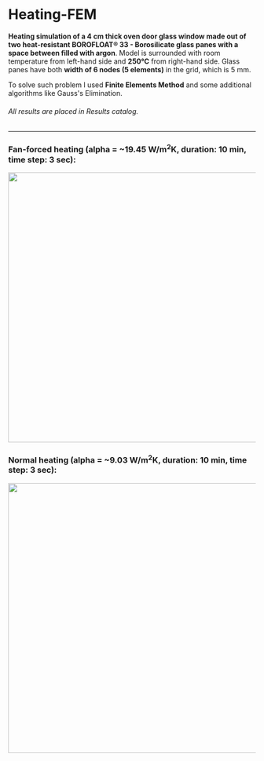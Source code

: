 # Heating-FEM

**Heating simulation of a 4 cm thick oven door glass window made out of two heat-resistant BOROFLOAT® 33 - Borosilicate glass panes with a space between filled with argon**. Model is surrounded with room temperature from left-hand side and **250℃** from right-hand side. Glass panes have both **width of 6 nodes (5 elements)** in the grid, which is 5 mm.

To solve such problem I used **Finite Elements Method** and some additional algorithms like Gauss's Elimination.

###### All results are placed in _Results_ catalog.
---
### Fan-forced heating (alpha = ~19.45 W/m<sup>2</sup>K, duration: 10 min, time step: 3 sec):

<p align="center">
    <img src="https://raw.githubusercontent.com/maikelSoFly/Heating-FEM/master/Results/borofloat_simulations/fan_forced/fan-forced_animation_600sec.gif" width="550"/>
</p>

### Normal heating (alpha = ~9.03 W/m<sup>2</sup>K, duration: 10 min, time step: 3 sec):

<p align="center">
    <img src="https://raw.githubusercontent.com/maikelSoFly/Heating-FEM/master/Results/borofloat_simulations/normal/normal_animation_600sec.gif" width="550"/>
</p>
